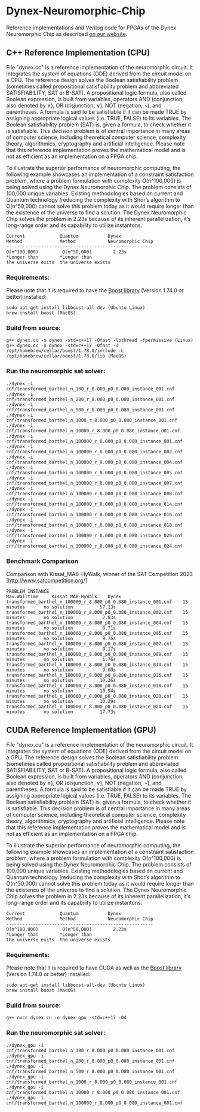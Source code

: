 # Dynex-Neuromorphic-Chip

Reference implementations and Verilog code for FPGAs of the Dynex Neuromorphic Chip as described [on our website](https://dynexcoin.org/dynex-neuromorphic-chip/).

## C++ Reference Implementation (CPU)

File "dynex.cc" is a reference implementation of the neuromorphic circuit. It integrates the system of equations (ODE) derived from the circuit model on a CPU. The reference design solves the Boolean satisfiability problem (sometimes called propositional satisfiability problem and abbreviated SATISFIABILITY, SAT or B-SAT). A propositional logic formula, also called Boolean expression, is built from variables, operators AND (conjunction, also denoted by ∧), OR (disjunction, ∨), NOT (negation, ¬), and parentheses. A formula is said to be satisfiable if it can be made TRUE by assigning appropriate logical values (i.e. TRUE, FALSE) to its variables. The Boolean satisfiability problem (SAT) is, given a formula, to check whether it is satisfiable. This decision problem is of central importance in many areas of computer science, including theoretical computer science, complexity theory, algorithmics, cryptography and artificial intelligence. Please note that this reference implementation proves the mathematical model and is not as efficient as an implementation on a FPGA chip.

To illustrate the superior performance of neuromorphic computing, the following example showcases an implementation of a constraint satisfaction problem, where a problem formulation with complexity O(n^100,000) is being solved using the Dynex Neuromorphic Chip. The problem consists of 100,000 unique variables. Existing methodologies based on current and Quantum technology (reducing the complexity with Shor’s algorithm to O(n^50,000) cannot solve this problem today as it would require longer than the existence of the universe to find a solution. The Dynex Neuromorphic Chip solves the problem in 2.23s because of its inherent parallelization, it’s long-range order and its capability to utilize instantons.

```
Current             Quantum           Dynex
Method              Method            Neuromorphic Chip
-------------------------------------------------------
O(n^100,000)         O(n^50,000)        2.23s
*Longer than        *Longer than
the universe exits  the universe exists
```

### Requirements:
Please note that it is required to have the [Boost library](https://www.boost.org) (Version 1.74.0 or better) installed: 

```
sudo apt-get install libboost-all-dev (Ubuntu Linux)
brew install boost (MacOS)
```

### Build from source:

```
g++ dynex.cc -o dynex -std=c++17 -Ofast -lpthread -fpermissive (Linux)
g++ dynex.cc -o dynex -std=c++17 -Ofast -I /opt/homebrew/cellar/boost/1.78.0/include -L /opt/homebrew/cellar/boost/1.78.0/lib (MacOS)
```

### Run the neuromorphic sat solver:

```
./dynex -i cnf/transformed_barthel_n_100_r_8.000_p0_0.080_instance_001.cnf
./dynex -i cnf/transformed_barthel_n_200_r_8.000_p0_0.080_instance_001.cnf
./dynex -i cnf/transformed_barthel_n_500_r_8.000_p0_0.080_instance_001.cnf
./dynex -i cnf/transformed_barthel_n_1000_r_8.000_p0_0.080_instance_001.cnf
./dynex -i cnf/transformed_barthel_n_10000_r_8.000_p0_0.080_instance_001.cnf
./dynex -i cnf/transformed_barthel_n_100000_r_8.000_p0_0.080_instance_001.cnf
./dynex -i cnf/transformed_barthel_n_100000_r_8.000_p0_0.080_instance_002.cnf
./dynex -i cnf/transformed_barthel_n_100000_r_8.000_p0_0.080_instance_004.cnf
./dynex -i cnf/transformed_barthel_n_100000_r_8.000_p0_0.080_instance_005.cnf
./dynex -i cnf/transformed_barthel_n_100000_r_8.000_p0_0.080_instance_007.cnf
./dynex -i cnf/transformed_barthel_n_100000_r_8.000_p0_0.080_instance_008.cnf
./dynex -i cnf/transformed_barthel_n_100000_r_8.000_p0_0.080_instance_014.cnf
./dynex -i cnf/transformed_barthel_n_100000_r_8.000_p0_0.080_instance_016.cnf
./dynex -i cnf/transformed_barthel_n_100000_r_8.000_p0_0.080_instance_018.cnf
./dynex -i cnf/transformed_barthel_n_100000_r_8.000_p0_0.080_instance_020.cnf
./dynex -i cnf/transformed_barthel_n_100000_r_8.000_p0_0.080_instance_024.cnf
```

### Benchmark Comparison 

Comparison with Kissat_MAB-HyWalk, winner of the SAT Competition 2023 [http://www.satcompetition.org/]

```
PROBLEM INSTANCE                                                  Max.Walltime     Kissat_MAB-HyWalk    Dynex
transformed_barthel_n_100000_r_8.000_p0_0.080_instance_001.cnf    15 minutes       no solution          57.13s
transformed_barthel_n_100000_r_8.000_p0_0.080_instance_002.cnf    15 minutes       no solution           2.83s
transformed_barthel_n_100000_r_8.000_p0_0.080_instance_004.cnf    15 minutes       no solution           8.71s
transformed_barthel_n_100000_r_8.000_p0_0.080_instance_005.cnf    15 minutes       no solution           9.76s
transformed_barthel_n_100000_r_8.000_p0_0.080_instance_007.cnf    15 minutes       no solution           9.17s
transformed_barthel_n_100000_r_8.000_p0_0.080_instance_008.cnf    15 minutes       no solution           1.76s
transformed_barthel_n_100000_r_8.000_p0_0.080_instance_014.cnf    15 minutes       no solution           9.60s
transformed_barthel_n_100000_r_8.000_p0_0.080_instance_016.cnf    15 minutes       no solution          10.36s
transformed_barthel_n_100000_r_8.000_p0_0.080_instance_018.cnf    15 minutes       no solution          10.94s
transformed_barthel_n_100000_r_8.000_p0_0.080_instance_020.cnf    15 minutes       no solution          10.29s
transformed_barthel_n_100000_r_8.000_p0_0.080_instance_024.cnf    15 minutes       no solution          17.73s

```

## CUDA Reference Implementation (GPU)

File "dynex.cu" is a reference implementation of the neuromorphic circuit. It integrates the system of equations (ODE) derived from the circuit model on a GPU. The reference design solves the Boolean satisfiability problem (sometimes called propositional satisfiability problem and abbreviated SATISFIABILITY, SAT or B-SAT). A propositional logic formula, also called Boolean expression, is built from variables, operators AND (conjunction, also denoted by ∧), OR (disjunction, ∨), NOT (negation, ¬), and parentheses. A formula is said to be satisfiable if it can be made TRUE by assigning appropriate logical values (i.e. TRUE, FALSE) to its variables. The Boolean satisfiability problem (SAT) is, given a formula, to check whether it is satisfiable. This decision problem is of central importance in many areas of computer science, including theoretical computer science, complexity theory, algorithmics, cryptography and artificial intelligence. Please note that this reference implementation proves the mathematical model and is not as efficient as an implementation on a FPGA chip.

To illustrate the superior performance of neuromorphic computing, the following example showcases an implementation of a constraint satisfaction problem, where a problem formulation with complexity O(n^100,000) is being solved using the Dynex Neuromorphic Chip. The problem consists of 100,000 unique variables. Existing methodologies based on current and Quantum technology (reducing the complexity with Shor’s algorithm to O(n^50,000) cannot solve this problem today as it would require longer than the existence of the universe to find a solution. The Dynex Neuromorphic Chip solves the problem in 2.23s because of its inherent parallelization, it’s long-range order and its capability to utilize instantons.

```
Current             Quantum           Dynex
Method              Method            Neuromorphic Chip
-------------------------------------------------------
O(n^100,000)         O(n^50,000)        2.23s
*Longer than        *Longer than
the universe exits  the universe exists
```

### Requirements:
Please note that it is required to have CUDA as well as the [Boost library](https://www.boost.org) (Version 1.74.0 or better) installed: 

```
sudo apt-get install libboost-all-dev (Ubuntu Linux)
brew install boost (MacOS)
```

### Build from source:

```
g++ nvcc dynex.cu -o dynex_gpu -std=c++17 -O4
```

### Run the neuromorphic sat solver:

```
./dynex_gpu -i cnf/transformed_barthel_n_100_r_8.000_p0_0.080_instance_001.cnf
./dynex_gpu -i cnf/transformed_barthel_n_200_r_8.000_p0_0.080_instance_001.cnf
./dynex_gpu -i cnf/transformed_barthel_n_500_r_8.000_p0_0.080_instance_001.cnf
./dynex_gpu -i cnf/transformed_barthel_n_1000_r_8.000_p0_0.080_instance_001.cnf
./dynex_gpu -i cnf/transformed_barthel_n_10000_r_8.000_p0_0.080_instance_001.cnf
./dynex_gpu -i cnf/transformed_barthel_n_100000_r_8.000_p0_0.080_instance_001.cnf
```




